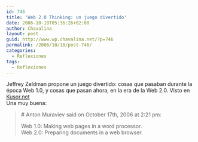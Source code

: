 ```yaml
---
id: 746
title: 'Web 2.0 Thinking: un juego divertido'
date: 2006-10-18T05:36:26+02:00
author: Chavalina
layout: post
guid: http://www.wp.chavalina.net/?p=746
permalink: /2006/10/18/post-746/
categories:
  - Reflexiones
tags:
  - Reflexiones
---
```

Jeffrey Zeldman propone un juego divertido: cosas que pasaban durante la época Web 1.0, y cosas que pasan ahora, en la era de la Web 2.0. Visto en <a href="http://kusor.net/blog/708/web-20-thinking-game" target="_blank">Kusor.net</a>  
Una muy buena:

> \# Anton Muraviev said on October 17th, 2006 at 2:21 pm:
> 
> Web 1.0: Making web pages in a word processor.  
> Web 2.0: Preparing documents in a web browser.